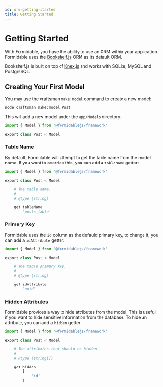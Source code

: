 ```yaml
---
id: orm-getting-started
title: Getting Started
---
```


# Getting Started

With Formidable, you have the ability to use an ORM within your application. Formidable uses the [Bookshelf.js](https://bookshelfjs.org/) ORM as its default ORM.

Bookshelf.js is built on top of [Knex.js](https://knexjs.org/) and works with SQLite, MySQL and PostgreSQL.

## Creating Your First Model

You may use the craftsman `make:model` command to create a new model:

```
node craftsman make:model Post
```

This will add a new model under the `app/Models` directory:

```py title="app/Models/Post.imba"
import { Model } from '@formidablejs/framework'

export class Post < Model
```

### Table Name

By default, Formidable will attempt to get the table name from the model name. If you want to override this, you can add a `tableName` getter:

```py title="app/Models/Post.imba"
import { Model } from '@formidablejs/framework'

export class Post < Model

	# The table name.
	#
	# @type {string}

	get tableName
		'posts_table'

```

### Primary Key

Formidable uses the `id` column as the defauld primary key, to change it, you can add a `idAttribute` getter:

```py title="app/Models/Post.imba"
import { Model } from '@formidablejs/framework'

export class Post < Model

	# The table primary key.
	#
	# @type {string}

	get idAttribute
		'uuid'
```

### Hidden Attributes

Formidable provides a way to hide attributes from the model. This is useful if you want to hide sensitive information from the database. To hide an attribute, you can add a `hidden` getter:

```py title="app/Models/Post.imba"
import { Model } from '@formidablejs/framework'

export class Post < Model

	# The attributes that should be hidden.
	#
	# @type {string[]}

	get hidden
		[
			'id'
		]
```
